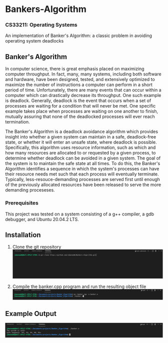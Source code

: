# Bankers-Algorithm
### CS33211: Operating Systems
An implementation of Banker's Algorithm: a classic problem in avoiding operating system deadlocks

## Banker's Algorithm
In computer science, there is great emphasis placed on maximizing computer throughput. In fact, many, many systems, including both software and hardware, have been designed, tested, and extensively optimized to maximize the number of instructions a computer can perform in a short period of time. Unfortunately, there are many events that can occur within a computer which can drastically decrease its throughput. One such example is deadlock. Generally, deadlock is the event that occurs when a set of processes are waiting for a condition that will never be met. One specific example takes place when processes are waiting on one another to finish, mutually assuring that none of the deadlocked processes will ever reach termination. 

The Banker's Algorithm is a deadlock avoidance algorithm which provides insight into whether a given system can maintain in a safe, deadlock-free state, or whether it will enter an unsafe state, where deadlock is possible. Specifically, this algorithm uses resource information, such as which and how many resources are allocated to or requested by a given process, to determine whether deadlock can be avoided in a given system. The goal of the system is to maintain the safe state at all times. To do this, the Banker's Algorithm identifies a sequence in which the system's processes can have their resource needs met such that each process will eventually terminate. Typically, less-resouce-demanding processes are served first until enough of the previously allocated resources have been released to serve the more demanding proceseses.

### Prerequisites
This project was tested on a system consisting of a g++ compiler, a gdb debugger, and Ubuntu 20.04.2 LTS.

## Installation
1. Clone the git repository
![](Repository_Cloning.png)

2. Compile the banker.cpp program and run the resulting object file
![](Run_Program.png)

## Example Output
![](Example_Output.png)
